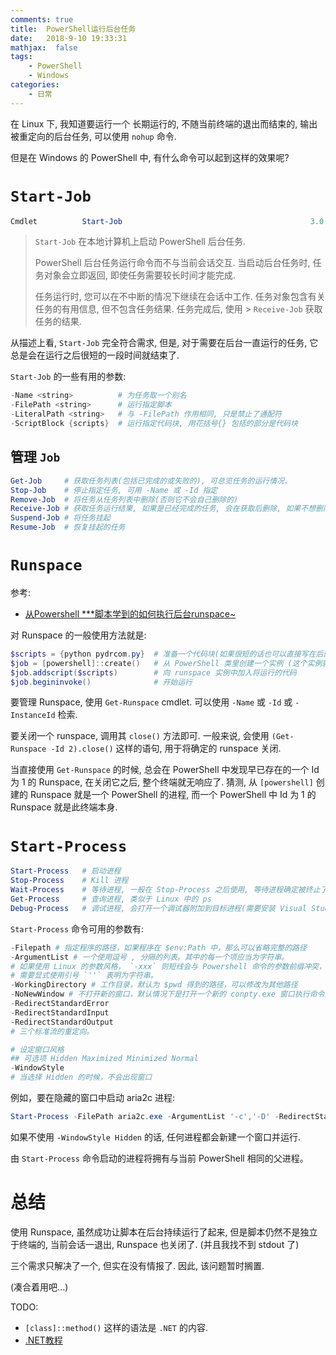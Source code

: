 ```yaml
---
comments: true
title:  PowerShell运行后台任务
date:   2018-9-10 19:33:31
mathjax:  false
tags:
    - PowerShell
    - Windows
categories:
    - 日常
---
```


在 Linux 下, 我知道要运行一个 长期运行的, 不随当前终端的退出而结束的, 输出被重定向的后台任务, 可以使用 `nohup` 命令.

但是在 Windows 的 PowerShell 中, 有什么命令可以起到这样的效果呢?

<!--more-->

# `Start-Job`

```powershell
Cmdlet          Start-Job                                          3.0.0.0    Microsoft.PowerShell.Core
```

> `Start-Job` 在本地计算机上启动 PowerShell 后台任务.
>
> PowerShell 后台任务运行命令而不与当前会话交互. 当启动后台任务时, 任务对象会立即返回, 即使任务需要较长时间才能完成.
>
> 任务运行时, 您可以在不中断的情况下继续在会话中工作. 任务对象包含有关任务的有用信息, 但不包含任务结果. 任务完成后, 使用 > `Receive-Job` 获取任务的结果.

从描述上看, `Start-Job` 完全符合需求, 但是, 对于需要在后台一直运行的任务, 它总是会在运行之后很短的一段时间就结束了.

`Start-Job` 的一些有用的参数:

```powershell
-Name <string>          # 为任务取一个别名
-FilePath <string>      # 运行指定脚本
-LiteralPath <string>   # 与 -FilePath 作用相同, 只是禁止了通配符
-ScriptBlock {scripts}  # 运行指定代码块, 用花括号{} 包括的部分是代码块
```

## 管理 `Job`

```powershell
Get-Job     # 获取任务列表(包括已完成的或失败的), 可总览任务的运行情况.
Stop-Job    # 停止指定任务, 可用 -Name 或 -Id 指定
Remove-Job  # 将任务从任务列表中删除(否则它不会自己删除的)
Receive-Job # 获取任务运行结果, 如果是已经完成的任务, 会在获取后删除, 如果不想删除, 加 -Keep 参数
Suspend-Job # 将任务挂起
Resume-Job  # 恢复挂起的任务
```

# `Runspace`

参考:

- [从Powershell ***脚本学到的如何执行后台runspace~](http://blog.51cto.com/beanxyz/1787607)

对 Runspace 的一般使用方法就是:

```powershell
$scripts = {python pydrcom.py}  # 准备一个代码块(如果很短的话也可以直接写在后面的方法调用里)
$job = [powershell]::create()   # 从 PowerShell 类里创建一个实例 (这个实例就是 runspace 了?)
$job.addscript($scripts)        # 向 runspace 实例中加入将运行的代码
$job.begininvoke()              # 开始运行
```

要管理 Runspace, 使用 `Get-Runspace` cmdlet. 可以使用 `-Name` 或 `-Id` 或 `-InstanceId` 检索.

要关闭一个 runspace, 调用其 `close()` 方法即可. 一般来说, 会使用 `(Get-Runspace -Id 2).close()` 这样的语句, 用于将确定的 runspace 关闭.

当直接使用 `Get-Runspace` 的时候, 总会在 PowerShell 中发现早已存在的一个 Id 为 1 的 Runspace, 在关闭它之后, 整个终端就无响应了. 猜测, 从 `[powershell]` 创建的 Runspace 就是一个 PowerShell 的进程, 而一个 PowerShell 中 Id 为 1 的 Runspace 就是此终端本身.

# `Start-Process`

```powershell
Start-Process   # 启动进程
Stop-Process    # Kill 进程
Wait-Process    # 等待进程, 一般在 Stop-Process 之后使用, 等待进程确定被终止了再继续之后的语句
Get-Process     # 查询进程, 类似于 Linux 中的 ps
Debug-Process   # 调试进程, 会打开一个调试器附加到目标进程(需要安装 Visual Studio 或者其他调试器)
```

`Start-Process` 命令可用的参数有:

```powershell
-Filepath # 指定程序的路径，如果程序在 $env:Path 中，那么可以省略完整的路径
-ArgumentList # 一个使用逗号 , 分隔的列表。其中的每一个项应当为字符串。
# 如果使用 Linux 的参数风格， `-xxx` 则短线会与 Powershell 命令的参数前缀冲突，
# 需要显式使用引号 `''` 表明为字符串。
-WorkingDirectory # 工作目录，默认为 $pwd 得到的路径，可以修改为其他路径
-NoNewWindow # 不打开新的窗口，默认情况下是打开一个新的 conpty.exe 窗口执行命令的。
-RedirectStandardError
-RedirectStandardInput
-RedirectStandardOutput
# 三个标准流的重定向。

# 设定窗口风格
## 可选项 Hidden Maximized Minimized Normal
-WindowStyle
# 当选择 Hidden 的时候，不会出现窗口
```

例如，要在隐藏的窗口中启动 aria2c 进程:

```powershell
Start-Process -FilePath aria2c.exe -ArgumentList '-c','-D' -RedirectStandardError '$env:USERPROFILE/.aria2/err.log' -RedirectStandardOutput '$env:USERPROFILE/.aria2/out.log' -WindowStyle Hidden
```

如果不使用 `-WindowStyle Hidden` 的话, 任何进程都会新建一个窗口并运行.

由 `Start-Process` 命令启动的进程将拥有与当前 PowerShell 相同的父进程。

# 总结

使用 Runspace, 虽然成功让脚本在后台持续运行了起来, 但是脚本仍然不是独立于终端的, 当前会话一退出, Runspace 也关闭了. (并且我找不到 stdout 了)

三个需求只解决了一个, 但实在没有情报了. 因此, 该问题暂时搁置.

(凑合着用吧...)

TODO:

- `[class]::method()` 这样的语法是 `.NET` 的内容.
- [.NET教程](https://docs.microsoft.com/zh-cn/dotnet/standard/tour)
